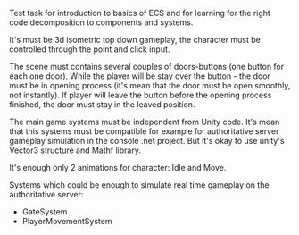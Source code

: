 Test task for introduction to basics of ECS and for learning for the right code decomposition to components and systems.

It's must be 3d isometric top down gameplay, the character must be controlled through the point and click input.

The scene must contains several couples of doors-buttons (one button for each one door).  While the player will be stay over the button - the door must be in opening process (it's mean that the door must be open smoothly, not instantly). If player will leave the button before the opening process finished, the door must stay in the leaved position.

The main game systems must be independent from Unity code. It's mean that this systems must be compatible for example for authoritative server gameplay simulation in the console .net project. But it's okay to use unity's Vector3 structure and Mathf library.

It's enough only 2 animations for character: Idle and Move.

Systems which could be enough to simulate real time gameplay on the authoritative server:
- GateSystem
- PlayerMovementSystem
